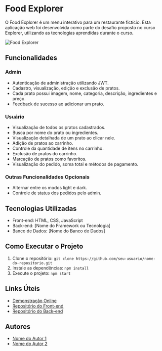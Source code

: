 # Food Explorer

O Food Explorer é um menu interativo para um restaurante fictício. Esta aplicação web foi desenvolvida como parte do desafio proposto no curso Explorer, utilizando as tecnologias aprendidas durante o curso.

![Food Explorer](link_para_a_imagem)

## Funcionalidades

### Admin

- Autenticação de administração utilizando JWT.
- Cadastro, visualização, edição e exclusão de pratos.
- Cada prato possui imagem, nome, categoria, descrição, ingredientes e preço.
- Feedback de sucesso ao adicionar um prato.

### Usuário

- Visualização de todos os pratos cadastrados.
- Busca por nome do prato ou ingredientes.
- Visualização detalhada de um prato ao clicar nele.
- Adição de pratos ao carrinho.
- Controle da quantidade de itens no carrinho.
- Exclusão de pratos do carrinho.
- Marcação de pratos como favoritos.
- Visualização do pedido, soma total e métodos de pagamento.

### Outras Funcionalidades Opcionais

- Alternar entre os modos light e dark.
- Controle de status dos pedidos pelo admin.

## Tecnologias Utilizadas

- Front-end: HTML, CSS, JavaScript
- Back-end: [Nome do Framework ou Tecnologia]
- Banco de Dados: [Nome do Banco de Dados]

## Como Executar o Projeto

1. Clone o repositório: `git clone https://github.com/seu-usuario/nome-do-repositorio.git`
2. Instale as dependências: `npm install`
3. Execute o projeto: `npm start`

## Links Úteis

- [Demonstração Online](link_da_demo)
- [Repositório do Front-end](link_do_repositorio_frontend)
- [Repositório do Back-end](link_do_repositorio_backend)

## Autores

- [Nome do Autor 1](link_do_perfil_no_github)
- [Nome do Autor 2](link_do_perfil_no_github)
